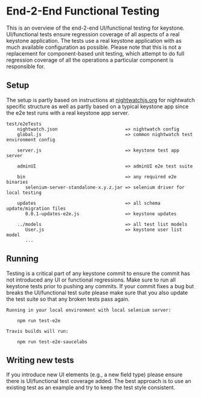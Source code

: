 # End-2-End Functional Testing
This is an overview of the end-2-end UI/functional testing for keystone.  UI/functional tests ensure
regression coverage of all aspects of a real keystone application.  The tests use a real keystone
application with as much available configuration as possible.  Please note that this is not a
replacement for component-based unit testing, which attempt to do full regression coverage of all
the operations a particular component is responsible for.


## Setup
The setup is partly based on instructions at [nightwatchjs.org](http://nightwatchjs.org/guide#installation)
for nightwatch specific structure as well as partly based on a typical keystone app since the e2e test runs
with a real keystone app server.

    test/e2eTests
        nightwatch.json                         => nightwatch config
        global.js                               => common nightwatch test environment config
        
        server.js                               => keystone test app server
        
        adminUI                                 => adminUI e2e test suite

        bin                                     => any required e2e binaries
           selenium-server-standalone-x.y.z.jar => selenium driver for local testing

        updates                                 => all schema update/migration files
           0.0.1-updates-e2e.js                 => keystone updates
        
        ../models                               => all test list models
           User.js                              => keystone user list model
           ...
           
           
## Running
Testing is a critical part of any keystone commit to ensure the commit has not introduced any
UI or functional regressions.  Make sure to run all keystone tests prior to pushing any commits.
If your commit fixes a bug but breaks the UI/functional test suite please make sure that you also
update the test suite so that any broken tests pass again.

    Running in your local environment with local selenium server:
    
        npm run test-e2e
    
    Travis builds will run:
    
        npm run test-e2e-saucelabs


## Writing new tests
If you introduce new UI elements (e.g., a new field type) please ensure there is UI/functional
test coverage added.  The best approach is to use an existing test as an example and try to
keep the test style consistent.
